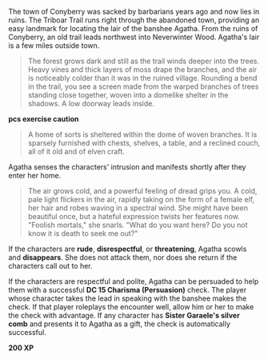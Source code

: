 The town of Conyberry was sacked by barbarians years ago and now lies in ruins. The Triboar Trail runs right through the abandoned town, providing an easy landmark for locating the lair of the banshee Agatha. From the ruins of Conyberry, an old trail leads northwest into Neverwinter Wood. Agatha's lair is a few miles outside town.

>The forest grows dark and still as the trail winds deeper into the trees. Heavy vines and thick layers of moss drape the branches, and the air is noticeably colder than it was in the ruined village. Rounding a bend in the trail, you see a screen made from the warped branches of trees standing close together, woven into a domelike shelter in the shadows. A low doorway leads inside.

**pcs exercise caution**

>A home of sorts is sheltered within the dome of woven branches. It is sparsely furnished with chests, shelves, a table, and a reclined couch, all of it old and of elven craft.

Agatha senses the characters' intrusion and manifests shortly after they enter her home.

>The air grows cold, and a powerful feeling of dread grips you. A cold, pale light flickers in the air, rapidly taking on the form of a female elf, her hair and robes waving in a spectral wind. She might have been beautiful once, but a hateful expression twists her features now. "Foolish mortals," she snarls. "What do you want here? Do you not know it is death to seek me out?"

If the characters are **rude**, **disrespectful**, or **threatening**, Agatha scowls and **disappears**. She does not attack them, nor does she return if the characters call out to her.

If the characters are respectful and polite, Agatha can be persuaded to help them with a successful **DC 15 Charisma (Persuasion)** check. The player whose character takes the lead in speaking with the banshee makes the check. If that player roleplays the encounter well, allow him or her to make the check with advantage. If any character has **Sister Garaele's silver comb** and presents it to Agatha as a gift, the check is automatically successful.

**200 XP**